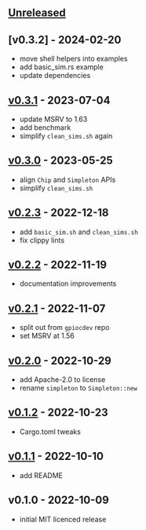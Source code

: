 <a name="unreleased"></a>

## [Unreleased]

<a name="v0.3.2"></a>

## [v0.3.2] - 2024-02-20

- move shell helpers into examples
- add basic_sim.rs example
- update dependencies

<a name="v0.3.1"></a>

## [v0.3.1] - 2023-07-04

- update MSRV to 1.63
- add benchmark
- simplify `clean_sims.sh` again

<a name="v0.3.0"></a>

## [v0.3.0] - 2023-05-25

- align `Chip` and `Simpleton` APIs
- simplify `clean_sims.sh`

<a name="v0.2.3"></a>

## [v0.2.3] - 2022-12-18

- add `basic_sim.sh` and `clean_sims.sh`
- fix clippy lints

<a name="v0.2.2"></a>

## [v0.2.2] - 2022-11-19

<a name="v0.2.1"></a>

- documentation improvements

## [v0.2.1] - 2022-11-07

- split out from `gpiocdev` repo
- set MSRV at 1.56

<a name="v0.2.0"></a>

## [v0.2.0] - 2022-10-29

- add Apache-2.0 to license
- rename `simpleton` to `Simpleton::new`

<a name="v0.1.2"></a>

## [v0.1.2] - 2022-10-23

- Cargo.toml tweaks

<a name="v0.1.1"></a>

## [v0.1.1] - 2022-10-10

- add README

<a name="v0.1.0"></a>

## v0.1.0 - 2022-10-09

- initial MIT licenced release

[Unreleased]: https://github.com/warthog618/gpiosim-rs/compare/v0.3.1...HEAD
[v0.3.1]: https://github.com/warthog618/gpiosim-rs/compare/v0.3.0...v0.3.1
[v0.3.0]: https://github.com/warthog618/gpiosim-rs/compare/v0.2.3...v0.3.0
[v0.2.3]: https://github.com/warthog618/gpiosim-rs/compare/v0.2.2...v0.2.3
[v0.2.2]: https://github.com/warthog618/gpiosim-rs/compare/v0.2.1...v0.2.2
[v0.2.1]: https://github.com/warthog618/gpiosim-rs/compare/v0.2.0...v0.2.1
[v0.2.0]: https://github.com/warthog618/gpiosim-rs/compare/v0.1.2...v0.2.0
[v0.1.2]: https://github.com/warthog618/gpiosim-rs/compare/v0.1.1...v0.1.2
[v0.1.1]: https://github.com/warthog618/gpiosim-rs/compare/v0.1.0...v0.1.1
